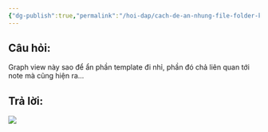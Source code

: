 ```yaml
---
{"dg-publish":true,"permalink":"/hoi-dap/cach-de-an-nhung-file-folder-khong-can-thiet-trong-graphview/","dgPassFrontmatter":true,"noteIcon":"2","created":"2024-02-29T09:58:41.469+07:00","updated":"2023-12-29T14:01:32.000+07:00"}
---
```


## Câu hỏi:
Graph view này sao để ẩn phần template đi nhỉ, phần đó chả liên quan tới note mà cũng hiện ra...

## Trả lời:
![](https://i.imgur.com/GE8nASe.png)
